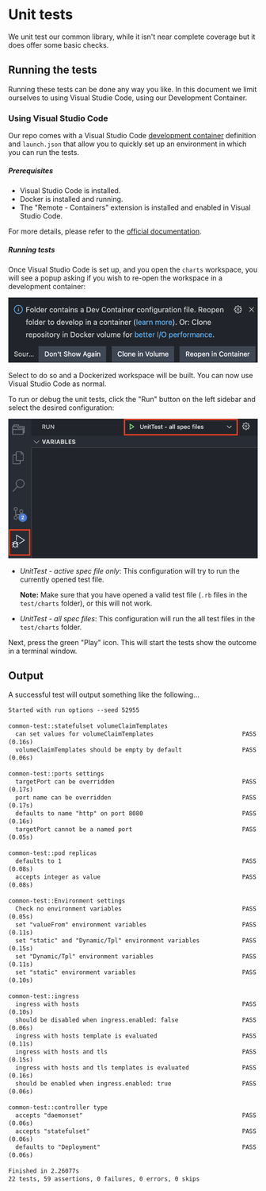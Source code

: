 # Unit tests

We unit test our common library, while it isn't near complete coverage but it does offer some basic checks.

## Running the tests

Running these tests can be done any way you like. In this document we limit ourselves to using Visual Studie Code, using our Development Container.


### Using Visual Studio Code

Our repo comes with a Visual Studio Code [development container](https://code.visualstudio.com/docs/remote/containers) definition and `launch.json` that allow you to quickly set up an environment in which you can run the tests.

##### Prerequisites

- Visual Studio Code is installed.
- Docker is installed and running.
- The "Remote - Containers" extension is installed and enabled in Visual Studio Code.

For more details, please refer to the [official documentation](https://code.visualstudio.com/docs/remote/containers#_system-requirements).

##### Running tests

Once Visual Studio Code is set up, and you open the `charts` workspace, you will see a popup asking if you wish to re-open the workspace in a development container:

![Visual Studio Code development container popup](https://raw.githubusercontent.com/k8s-at-home/charts/master/docs/images/vscode_devcontainer_popup.png)

Select to do so and a Dockerized workspace will be built. You can now use Visual Studio Code as normal.

To run or debug the unit tests, click the "Run" button on the left sidebar and select the desired configuration:

![Visual Studio Code run configurations](https://raw.githubusercontent.com/k8s-at-home/charts/master/docs/images/vscode_run_unittests.png)

* _UnitTest - active spec file only_: This configuration will try to run the currently opened test file.

  **Note:** Make sure that you have opened a valid test file (`.rb` files in the `test/charts` folder), or this will not work.

* _UnitTest - all spec files_: This configuration will run the all test files in the `test/charts` folder.

Next, press the green "Play" icon. This will start the tests show the outcome in a terminal window.


## Output

A successful test will output something like the following...

```text
Started with run options --seed 52955

common-test::statefulset volumeClaimTemplates
  can set values for volumeClaimTemplates                         PASS (0.16s)
  volumeClaimTemplates should be empty by default                 PASS (0.06s)

common-test::ports settings
  targetPort can be overridden                                    PASS (0.17s)
  port name can be overridden                                     PASS (0.17s)
  defaults to name "http" on port 8080                            PASS (0.16s)
  targetPort cannot be a named port                               PASS (0.05s)

common-test::pod replicas
  defaults to 1                                                   PASS (0.08s)
  accepts integer as value                                        PASS (0.08s)

common-test::Environment settings
  Check no environment variables                                  PASS (0.05s)
  set "valueFrom" environment variables                           PASS (0.11s)
  set "static" and "Dynamic/Tpl" environment variables            PASS (0.15s)
  set "Dynamic/Tpl" environment variables                         PASS (0.11s)
  set "static" environment variables                              PASS (0.10s)

common-test::ingress
  ingress with hosts                                              PASS (0.10s)
  should be disabled when ingress.enabled: false                  PASS (0.06s)
  ingress with hosts template is evaluated                        PASS (0.11s)
  ingress with hosts and tls                                      PASS (0.15s)
  ingress with hosts and tls templates is evaluated               PASS (0.16s)
  should be enabled when ingress.enabled: true                    PASS (0.06s)

common-test::controller type
  accepts "daemonset"                                             PASS (0.06s)
  accepts "statefulset"                                           PASS (0.06s)
  defaults to "Deployment"                                        PASS (0.06s)

Finished in 2.26077s
22 tests, 59 assertions, 0 failures, 0 errors, 0 skips
```
